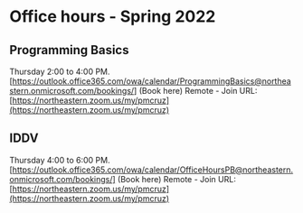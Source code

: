 # Office hours - Spring 2022

## Programming Basics
Thursday 2:00 to 4:00 PM.
[https://outlook.office365.com/owa/calendar/ProgrammingBasics@northeastern.onmicrosoft.com/bookings/] (Book here)
Remote - Join URL: [https://northeastern.zoom.us/my/pmcruz](https://northeastern.zoom.us/my/pmcruz)

## IDDV
Thursday 4:00 to 6:00 PM.
[https://outlook.office365.com/owa/calendar/OfficeHoursPB@northeastern.onmicrosoft.com/bookings/] (Book here)
Remote - Join URL: [https://northeastern.zoom.us/my/pmcruz](https://northeastern.zoom.us/my/pmcruz)
